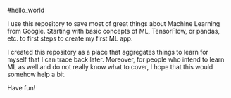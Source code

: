 #hello_world

I use this repository to save most of great things about Machine Learning from Google. Starting with basic concepts of ML, TensorFlow, or pandas, etc. to first steps to create my first ML app.

I created this repository as a place that aggregates things to learn for myself that I can trace back later. Moreover, for people who intend to learn ML as well and do not really know what to cover, I hope that this would somehow help a bit.

Have fun!
